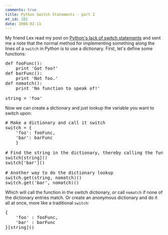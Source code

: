 ```yaml
--- 
comments: true
title: Python Switch Statements - part 2
mt_id: 182
date: 2008-02-11
---
```

My friend Lex read my post on [Python's lack of switch statements](http://dinomite.net/archives/dictatorial-leadership-is-sometimes-the-best) and sent me a note that the normal method for implementing something along the lines of a `switch` in Python is to use a dictionary.  First, let's define some functions:

<pre class="brush: python;">
def fooFunc():
    print 'Got foo?'
def barFunc():
    print 'Not foo.'
def nomatch():
    print 'No function to speak of!'

string = 'foo'
</pre>

Now we can create a dictionary and just lookup the variable you want to switch upon:

<pre class="brush: python;">
# Make a dictionary and call it switch
switch = {
    'foo': fooFunc,
    'bar': barFunc
    }

# Find the string in the dictionary, thereby calling the function
switch[string]()
switch['bar']()

# Another way to do the dictionary lookup
switch.get(string, nomatch)()
switch.get('bar', nomatch)()
</pre>

Which will call the function in the switch dictionary, or call `nomatch` if none of the dictionary entries match.  Or create an anonymous dictionary and do it all at once, more like a traditional `switch`:

<pre class="brush: python;">
{
    'foo' : fooFunc,
    'bar' : barFunc
}[string]()
</pre>
